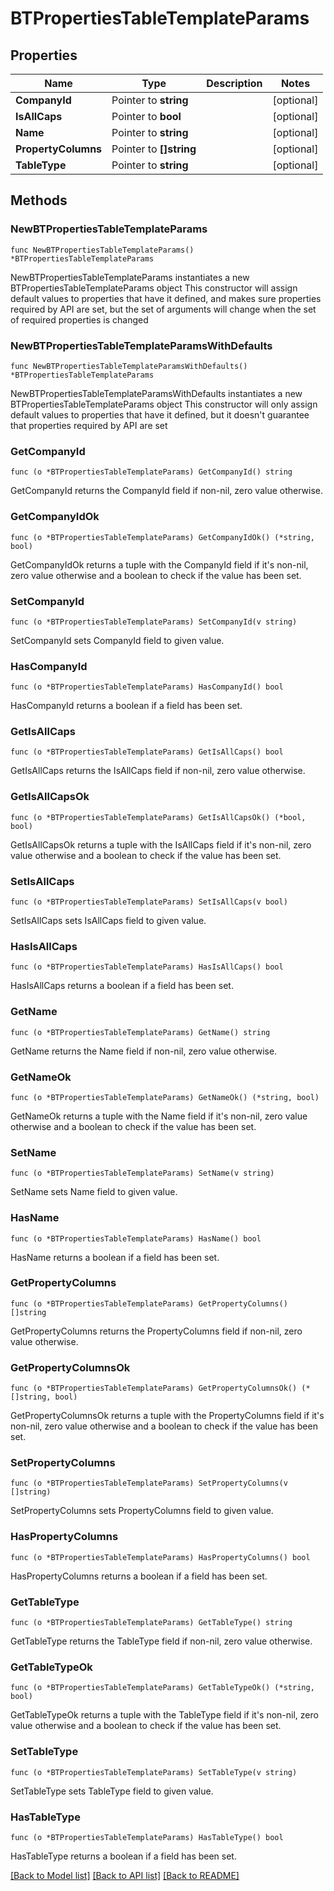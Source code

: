 # BTPropertiesTableTemplateParams

## Properties

Name | Type | Description | Notes
------------ | ------------- | ------------- | -------------
**CompanyId** | Pointer to **string** |  | [optional] 
**IsAllCaps** | Pointer to **bool** |  | [optional] 
**Name** | Pointer to **string** |  | [optional] 
**PropertyColumns** | Pointer to **[]string** |  | [optional] 
**TableType** | Pointer to **string** |  | [optional] 

## Methods

### NewBTPropertiesTableTemplateParams

`func NewBTPropertiesTableTemplateParams() *BTPropertiesTableTemplateParams`

NewBTPropertiesTableTemplateParams instantiates a new BTPropertiesTableTemplateParams object
This constructor will assign default values to properties that have it defined,
and makes sure properties required by API are set, but the set of arguments
will change when the set of required properties is changed

### NewBTPropertiesTableTemplateParamsWithDefaults

`func NewBTPropertiesTableTemplateParamsWithDefaults() *BTPropertiesTableTemplateParams`

NewBTPropertiesTableTemplateParamsWithDefaults instantiates a new BTPropertiesTableTemplateParams object
This constructor will only assign default values to properties that have it defined,
but it doesn't guarantee that properties required by API are set

### GetCompanyId

`func (o *BTPropertiesTableTemplateParams) GetCompanyId() string`

GetCompanyId returns the CompanyId field if non-nil, zero value otherwise.

### GetCompanyIdOk

`func (o *BTPropertiesTableTemplateParams) GetCompanyIdOk() (*string, bool)`

GetCompanyIdOk returns a tuple with the CompanyId field if it's non-nil, zero value otherwise
and a boolean to check if the value has been set.

### SetCompanyId

`func (o *BTPropertiesTableTemplateParams) SetCompanyId(v string)`

SetCompanyId sets CompanyId field to given value.

### HasCompanyId

`func (o *BTPropertiesTableTemplateParams) HasCompanyId() bool`

HasCompanyId returns a boolean if a field has been set.

### GetIsAllCaps

`func (o *BTPropertiesTableTemplateParams) GetIsAllCaps() bool`

GetIsAllCaps returns the IsAllCaps field if non-nil, zero value otherwise.

### GetIsAllCapsOk

`func (o *BTPropertiesTableTemplateParams) GetIsAllCapsOk() (*bool, bool)`

GetIsAllCapsOk returns a tuple with the IsAllCaps field if it's non-nil, zero value otherwise
and a boolean to check if the value has been set.

### SetIsAllCaps

`func (o *BTPropertiesTableTemplateParams) SetIsAllCaps(v bool)`

SetIsAllCaps sets IsAllCaps field to given value.

### HasIsAllCaps

`func (o *BTPropertiesTableTemplateParams) HasIsAllCaps() bool`

HasIsAllCaps returns a boolean if a field has been set.

### GetName

`func (o *BTPropertiesTableTemplateParams) GetName() string`

GetName returns the Name field if non-nil, zero value otherwise.

### GetNameOk

`func (o *BTPropertiesTableTemplateParams) GetNameOk() (*string, bool)`

GetNameOk returns a tuple with the Name field if it's non-nil, zero value otherwise
and a boolean to check if the value has been set.

### SetName

`func (o *BTPropertiesTableTemplateParams) SetName(v string)`

SetName sets Name field to given value.

### HasName

`func (o *BTPropertiesTableTemplateParams) HasName() bool`

HasName returns a boolean if a field has been set.

### GetPropertyColumns

`func (o *BTPropertiesTableTemplateParams) GetPropertyColumns() []string`

GetPropertyColumns returns the PropertyColumns field if non-nil, zero value otherwise.

### GetPropertyColumnsOk

`func (o *BTPropertiesTableTemplateParams) GetPropertyColumnsOk() (*[]string, bool)`

GetPropertyColumnsOk returns a tuple with the PropertyColumns field if it's non-nil, zero value otherwise
and a boolean to check if the value has been set.

### SetPropertyColumns

`func (o *BTPropertiesTableTemplateParams) SetPropertyColumns(v []string)`

SetPropertyColumns sets PropertyColumns field to given value.

### HasPropertyColumns

`func (o *BTPropertiesTableTemplateParams) HasPropertyColumns() bool`

HasPropertyColumns returns a boolean if a field has been set.

### GetTableType

`func (o *BTPropertiesTableTemplateParams) GetTableType() string`

GetTableType returns the TableType field if non-nil, zero value otherwise.

### GetTableTypeOk

`func (o *BTPropertiesTableTemplateParams) GetTableTypeOk() (*string, bool)`

GetTableTypeOk returns a tuple with the TableType field if it's non-nil, zero value otherwise
and a boolean to check if the value has been set.

### SetTableType

`func (o *BTPropertiesTableTemplateParams) SetTableType(v string)`

SetTableType sets TableType field to given value.

### HasTableType

`func (o *BTPropertiesTableTemplateParams) HasTableType() bool`

HasTableType returns a boolean if a field has been set.


[[Back to Model list]](../README.md#documentation-for-models) [[Back to API list]](../README.md#documentation-for-api-endpoints) [[Back to README]](../README.md)


